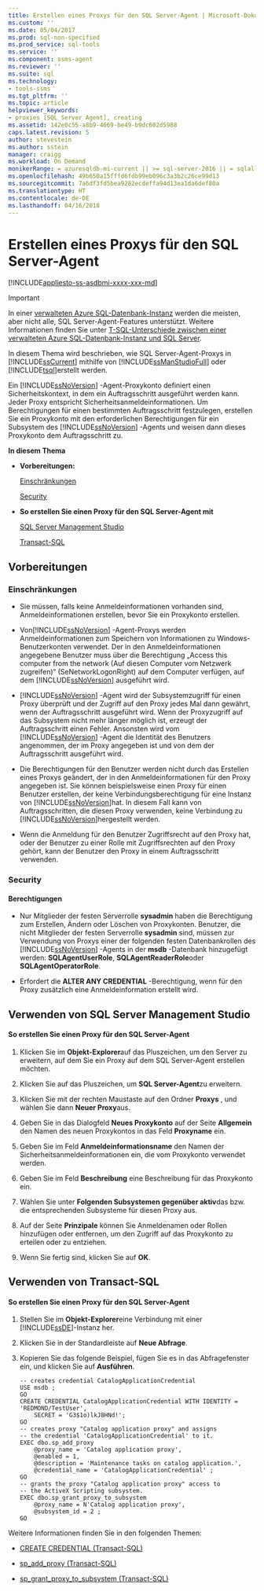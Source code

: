```yaml
---
title: Erstellen eines Proxys für den SQL Server-Agent | Microsoft-Dokumentation
ms.custom: ''
ms.date: 05/04/2017
ms.prod: sql-non-specified
ms.prod_service: sql-tools
ms.service: ''
ms.component: ssms-agent
ms.reviewer: ''
ms.suite: sql
ms.technology:
- tools-ssms
ms.tgt_pltfrm: ''
ms.topic: article
helpviewer_keywords:
- proxies [SQL Server Agent], creating
ms.assetid: 142e0c55-a8b9-4669-be49-b9dc602d5988
caps.latest.revision: 5
author: stevestein
ms.author: sstein
manager: craigg
ms.workload: On Demand
monikerRange: = azuresqldb-mi-current || >= sql-server-2016 || = sqlallproducts-allversions
ms.openlocfilehash: 49b650a15fffd6fdb99eb096c3a3b2c26ce99d13
ms.sourcegitcommit: 7a6df3fd5bea9282ecdeffa94d13ea1da6def80a
ms.translationtype: HT
ms.contentlocale: de-DE
ms.lasthandoff: 04/16/2018
---
```

# <a name="create-a-sql-server-agent-proxy"></a>Erstellen eines Proxys für den SQL Server-Agent
[!INCLUDE[appliesto-ss-asdbmi-xxxx-xxx-md](../../includes/appliesto-ss-asdbmi-xxxx-xxx-md.md)]

> [!IMPORTANT]  
> In einer [verwalteten Azure SQL-Datenbank-Instanz](https://docs.microsoft.com/azure/sql-database/sql-database-managed-instance) werden die meisten, aber nicht alle, SQL Server-Agent-Features unterstützt. Weitere Informationen finden Sie unter [T-SQL-Unterschiede zwischen einer verwalteten Azure SQL-Datenbank-Instanz und SQL Server](https://docs.microsoft.com/azure/sql-database/sql-database-managed-instance-transact-sql-information#sql-server-agent).

In diesem Thema wird beschrieben, wie SQL Server-Agent-Proxys in [!INCLUDE[ssCurrent](../../includes/sscurrent_md.md)] mithilfe von [!INCLUDE[ssManStudioFull](../../includes/ssmanstudiofull_md.md)] oder [!INCLUDE[tsql](../../includes/tsql_md.md)]erstellt werden.  
  
Ein [!INCLUDE[ssNoVersion](../../includes/ssnoversion_md.md)] -Agent-Proxykonto definiert einen Sicherheitskontext, in dem ein Auftragsschritt ausgeführt werden kann. Jeder Proxy entspricht Sicherheitsanmeldeinformationen. Um Berechtigungen für einen bestimmten Auftragsschritt festzulegen, erstellen Sie ein Proxykonto mit den erforderlichen Berechtigungen für ein Subsystem des [!INCLUDE[ssNoVersion](../../includes/ssnoversion_md.md)] -Agents und weisen dann dieses Proxykonto dem Auftragsschritt zu.  
  
**In diesem Thema**  
  
-   **Vorbereitungen:**  
  
    [Einschränkungen](#Restrictions)  
  
    [Security](#Security)  
  
-   **So erstellen Sie einen Proxy für den SQL Server-Agent mit**  
  
    [SQL Server Management Studio](#SSMSProcedure)  
  
    [Transact-SQL](#TsqlProcedure)  
  
## <a name="BeforeYouBegin"></a>Vorbereitungen  
  
### <a name="Restrictions"></a>Einschränkungen  
  
-   Sie müssen, falls keine Anmeldeinformationen vorhanden sind, Anmeldeinformationen erstellen, bevor Sie ein Proxykonto erstellen.  
  
-   Von[!INCLUDE[ssNoVersion](../../includes/ssnoversion_md.md)] -Agent-Proxys werden Anmeldeinformationen zum Speichern von Informationen zu Windows-Benutzerkonten verwendet. Der in den Anmeldeinformationen angegebene Benutzer muss über die Berechtigung „Access this computer from the network (Auf diesen Computer vom Netzwerk zugreifen)“ (SeNetworkLogonRight) auf dem Computer verfügen, auf dem [!INCLUDE[ssNoVersion](../../includes/ssnoversion_md.md)] ausgeführt wird.  
  
-   [!INCLUDE[ssNoVersion](../../includes/ssnoversion_md.md)] -Agent wird der Subsystemzugriff für einen Proxy überprüft und der Zugriff auf den Proxy jedes Mal dann gewährt, wenn der Auftragsschritt ausgeführt wird. Wenn der Proxyzugriff auf das Subsystem nicht mehr länger möglich ist, erzeugt der Auftragsschritt einen Fehler. Ansonsten wird vom [!INCLUDE[ssNoVersion](../../includes/ssnoversion_md.md)] -Agent die Identität des Benutzers angenommen, der im Proxy angegeben ist und von dem der Auftragsschritt ausgeführt wird.  
  
-   Die Berechtigungen für den Benutzer werden nicht durch das Erstellen eines Proxys geändert, der in den Anmeldeinformationen für den Proxy angegeben ist. Sie können beispielsweise einen Proxy für einen Benutzer erstellen, der keine Verbindungsberechtigung für eine Instanz von [!INCLUDE[ssNoVersion](../../includes/ssnoversion_md.md)]hat. In diesem Fall kann von Auftragsschritten, die diesen Proxy verwenden, keine Verbindung zu [!INCLUDE[ssNoVersion](../../includes/ssnoversion_md.md)]hergestellt werden.  
  
-   Wenn die Anmeldung für den Benutzer Zugriffsrecht auf den Proxy hat, oder der Benutzer zu einer Rolle mit Zugriffsrechten auf den Proxy gehört, kann der Benutzer den Proxy in einem Auftragsschritt verwenden.  
  
### <a name="Security"></a>Security  
  
#### <a name="Permissions"></a>Berechtigungen  
  
-   Nur Mitglieder der festen Serverrolle **sysadmin** haben die Berechtigung zum Erstellen, Ändern oder Löschen von Proxykonten. Benutzer, die nicht Mitglieder der festen Serverrolle **sysadmin** sind, müssen zur Verwendung von Proxys einer der folgenden festen Datenbankrollen des [!INCLUDE[ssNoVersion](../../includes/ssnoversion_md.md)] -Agents in der **msdb** -Datenbank hinzugefügt werden: **SQLAgentUserRole**, **SQLAgentReaderRole**oder **SQLAgentOperatorRole**.  
  
-   Erfordert die **ALTER ANY CREDENTIAL** -Berechtigung, wenn für den Proxy zusätzlich eine Anmeldeinformation erstellt wird.  
  
## <a name="SSMSProcedure"></a>Verwenden von SQL Server Management Studio  
  
#### <a name="to-create-a-sql-server-agent-proxy"></a>So erstellen Sie einen Proxy für den SQL Server-Agent  
  
1.  Klicken Sie im **Objekt-Explorer**auf das Pluszeichen, um den Server zu erweitern, auf dem Sie ein Proxy auf dem SQL Server-Agent erstellen möchten.  
  
2.  Klicken Sie auf das Pluszeichen, um **SQL Server-Agent**zu erweitern.  
  
3.  Klicken Sie mit der rechten Maustaste auf den Ordner **Proxys** , und wählen Sie dann **Neuer Proxy**aus.  
  
4.  Geben Sie in das Dialogfeld **Neues Proxykonto** auf der Seite **Allgemein** den Namen des neuen Proxykontos in das Feld **Proxyname** ein.  
  
5.  Geben Sie im Feld **Anmeldeinformationsname** den Namen der Sicherheitsanmeldeinformationen ein, die vom Proxykonto verwendet werden.  
  
6.  Geben Sie im Feld **Beschreibung** eine Beschreibung für das Proxykonto ein.  
  
7.  Wählen Sie unter **Folgenden Subsystemen gegenüber aktiv**das bzw. die entsprechenden Subsysteme für diesen Proxy aus.  
  
8.  Auf der Seite **Prinzipale** können Sie Anmeldenamen oder Rollen hinzufügen oder entfernen, um den Zugriff auf das Proxykonto zu erteilen oder zu entziehen.  
  
9. Wenn Sie fertig sind, klicken Sie auf **OK**.  
  
## <a name="TsqlProcedure"></a>Verwenden von Transact-SQL  
  
#### <a name="to-create-a-sql-server-agent-proxy"></a>So erstellen Sie einen Proxy für den SQL Server-Agent  
  
1.  Stellen Sie im **Objekt-Explorer**eine Verbindung mit einer [!INCLUDE[ssDE](../../includes/ssde_md.md)]-Instanz her.  
  
2.  Klicken Sie in der Standardleiste auf **Neue Abfrage**.  
  
3.  Kopieren Sie das folgende Beispiel, fügen Sie es in das Abfragefenster ein, und klicken Sie auf **Ausführen**.  
  
    ```  
    -- creates credential CatalogApplicationCredential  
    USE msdb ;  
    GO  
    CREATE CREDENTIAL CatalogApplicationCredential WITH IDENTITY = 'REDMOND/TestUser',   
        SECRET = 'G3$1o)lkJ8HNd!';  
    GO  
    -- creates proxy "Catalog application proxy" and assigns
    -- the credential 'CatalogApplicationCredential' to it.  
    EXEC dbo.sp_add_proxy  
        @proxy_name = 'Catalog application proxy',  
        @enabled = 1,  
        @description = 'Maintenance tasks on catalog application.',  
        @credential_name = 'CatalogApplicationCredential' ;  
    GO  
    -- grants the proxy "Catalog application proxy" access to 
    -- the ActiveX Scripting subsystem.  
    EXEC dbo.sp_grant_proxy_to_subsystem  
        @proxy_name = N'Catalog application proxy',  
        @subsystem_id = 2 ;  
    GO  
    ```  
  
Weitere Informationen finden Sie in den folgenden Themen:  
  
-   [CREATE CREDENTIAL (Transact-SQL)](http://msdn.microsoft.com/en-us/d5e9ae69-41d9-4e46-b13d-404b88a32d9d)  
  
-   [sp_add_proxy (Transact-SQL)](http://msdn.microsoft.com/en-us/cb59df37-f103-439b-bec1-2871fb669a8b)  
  
-   [sp_grant_proxy_to_subsystem (Transact-SQL)](http://msdn.microsoft.com/en-us/866aaa27-a1e0-453a-9b1b-af39431ad9c2)  
  

